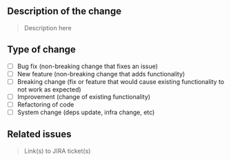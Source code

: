## Description of the change

> Description here

## Type of change
- [ ] Bug fix (non-breaking change that fixes an issue)
- [ ] New feature (non-breaking change that adds functionality)
- [ ] Breaking change (fix or feature that would cause existing functionality to not work as expected)
- [ ] Improvement (change of existing functionality)
- [ ] Refactoring of code
- [ ] System change (deps update, infra change, etc)

## Related issues

> Link(s) to JIRA ticket(s)
